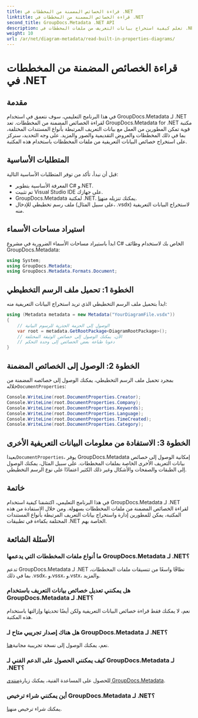 ```yaml
---
title: قراءة الخصائص المضمنة من المخططات في .NET
linktitle: قراءة الخصائص المضمنة من المخططات في .NET
second_title: GroupDocs.Metadata .NET API
description: تعلم كيفية استخراج بيانات التعريف من ملفات المخططات في .NET باستخدام GroupDocs.Metadata. تعزيز إدارة الوثائق وتحليلها بكفاءة.
weight: 10
url: /ar/net/diagram-metadata/read-built-in-properties-diagrams/
---
```


# قراءة الخصائص المضمنة من المخططات في .NET

## مقدمة
في هذا البرنامج التعليمي، سوف نتعمق في استخدام GroupDocs.Metadata لـ .NET لقراءة الخصائص المضمنة من المخططات. تعد GroupDocs.Metadata for .NET مكتبة قوية تمكن المطورين من العمل مع بيانات التعريف المرتبطة بأنواع المستندات المختلفة، بما في ذلك المخططات والعروض التقديمية والصور والمزيد. على وجه التحديد، سنركز على استخراج خصائص البيانات التعريفية من ملفات المخططات باستخدام هذه المكتبة.
## المتطلبات الأساسية
قبل أن نبدأ، تأكد من توفر المتطلبات الأساسية التالية:
- المعرفة الأساسية بتطوير C# و.NET.
- تم تثبيت Visual Studio IDE على جهازك.
-  GroupDocs.Metadata لمكتبة .NET. يمكنك تنزيله من[هنا](https://releases.groupdocs.com/metadata/net/).
- ملف رسم تخطيطي للإدخال (على سبيل المثال، .vsdx) لاستخراج البيانات التعريفية منه.

## استيراد مساحات الأسماء
ابدأ باستيراد مساحات الأسماء الضرورية في مشروع C# الخاص بك لاستخدام وظائف GroupDocs.Metadata:
```csharp
using System;
using GroupDocs.Metadata;
using GroupDocs.Metadata.Formats.Document;
```
## الخطوة 1: تحميل ملف الرسم التخطيطي
ابدأ بتحميل ملف الرسم التخطيطي الذي تريد استخراج البيانات التعريفية منه:
```csharp
using (Metadata metadata = new Metadata("YourDiagramFile.vsdx"))
{
    // الوصول إلى الحزمة الجذرية للرسوم البيانية
    var root = metadata.GetRootPackage<DiagramRootPackage>();
    // الآن، يمكنك الوصول إلى خصائص الوثيقة المختلفة
    // دعونا طباعة بعض الخصائص إلى وحدة التحكم
}
```
## الخطوة 2: الوصول إلى الخصائص المضمنة
 بمجرد تحميل ملف الرسم التخطيطي، يمكنك الوصول إلى خصائصه المضمنة من خلاله`DocumentProperties`:
```csharp
Console.WriteLine(root.DocumentProperties.Creator);
Console.WriteLine(root.DocumentProperties.Company);
Console.WriteLine(root.DocumentProperties.Keywords);
Console.WriteLine(root.DocumentProperties.Language);
Console.WriteLine(root.DocumentProperties.TimeCreated);
Console.WriteLine(root.DocumentProperties.Category);
```
## الخطوة 3: الاستفادة من معلومات البيانات التعريفية الأخرى
 بعيدا`DocumentProperties`، يوفر GroupDocs.Metadata إمكانية الوصول إلى خصائص بيانات التعريف الأخرى الخاصة بملفات المخططات. على سبيل المثال، يمكنك الوصول إلى الطبقات والصفحات والأشكال وغير ذلك الكثير اعتمادًا على نوع الرسم التخطيطي.

## خاتمة
في هذا البرنامج التعليمي، اكتشفنا كيفية استخدام GroupDocs.Metadata لـ .NET لقراءة الخصائص المضمنة من ملفات المخططات بسهولة. ومن خلال الاستفادة من هذه المكتبة، يمكن للمطورين إدارة واستخراج بيانات التعريف المرتبطة بأنواع المستندات المختلفة بكفاءة في تطبيقات .NET الخاصة بهم.

## الأسئلة الشائعة
### ما أنواع ملفات المخططات التي يدعمها GroupDocs.Metadata لـ .NET؟
تدعم GroupDocs.Metadata لـ .NET نطاقًا واسعًا من تنسيقات ملفات المخططات، بما في ذلك .vsdx، و.vssx، و.vstx، والمزيد.
### هل يمكنني تعديل خصائص بيانات التعريف باستخدام GroupDocs.Metadata لـ .NET؟
نعم، لا يمكنك فقط قراءة خصائص البيانات التعريفية ولكن أيضًا تحديثها وإزالتها باستخدام هذه المكتبة.
### هل هناك إصدار تجريبي متاح لـ GroupDocs.Metadata لـ .NET؟
 نعم، يمكنك الوصول إلى نسخة تجريبية مجانية[هنا](https://releases.groupdocs.com/).
### كيف يمكنني الحصول على الدعم الفني لـ GroupDocs.Metadata لـ .NET؟
 للحصول على المساعدة الفنية، يمكنك زيارة[منتدى GroupDocs.Metadata](https://forum.groupdocs.com/c/metadata/14).
### أين يمكنني شراء ترخيص GroupDocs.Metadata لـ .NET؟
 يمكنك شراء ترخيص من[هنا](https://purchase.groupdocs.com/buy).